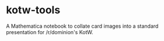 # kotw-tools
A Mathematica notebook to collate card images into a standard presentation for /r/dominion's KotW.
